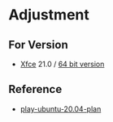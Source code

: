 
# Adjustment

## For Version

* [Xfce](https://manjaro.org/downloads/official/xfce/) 21.0 / [64 bit version](https://sourceforge.net/projects/manjarolinux/files/xfce/21.0/manjaro-xfce-21.0-210318-linux510.iso/download)


## Reference

* [play-ubuntu-20.04-plan](https://github.com/samwhelp/play-ubuntu-20.04-plan)
